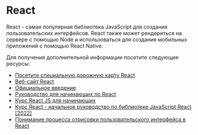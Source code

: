 # React

React - самая популярная библиотека JavaScript для создания пользовательских интерфейсов. React также может рендериться на сервере с помощью Node и использоваться для создания мобильных приложений с помощью React Native.

Для получения дополнительной информации посетите следующие ресурсы:

- [Посетите специальную дорожную карту React](/react)
- [Веб-сайт React](https://react.dev)
- [Официальное введение](https://react.dev/learn/tutorial-tic-tac-toe)
- [Руководство для начинающих по React](https://egghead.io/courses/the-beginner-s-guide-to-react)
- [Курс React JS для начинающих](https://www.youtube.com/watch?v=nTeuhbP7wdE)
- [Курс React - начальное руководство по библиотеке JavaScript React [2022]](https://www.youtube.com/watch?v=bMknfKXIFA8)
- [Понимание процесса отрисовки пользовательского интерфейса в React](https://www.youtube.com/watch?v=i793Qm6kv3U)
